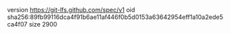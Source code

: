 version https://git-lfs.github.com/spec/v1
oid sha256:89fb99116dca4f91b6ae11af446f0b5d0153a63642954eff1a10a2ede5ca4f07
size 2900
